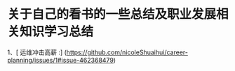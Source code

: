 # 关于自己的看书的一些总结及职业发展相关知识学习总结

1、[ 运维冲击高薪 :] (https://github.com/nicoleShuaihui/career-planning/issues/1#issue-462368479)
